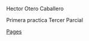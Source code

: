 Hector Otero Caballero 

Primera practica Tercer Parcial

[Pages](https://hectorotero.github.io/TrabajoWeb2.0/)